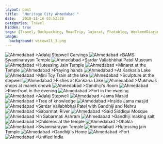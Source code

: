 ```yaml
---
layout: post
title:  "Heritage City Ahmedabad "
date:   2018-11-16 03:52:38
categories: Travel
hidden: true
tags: [Travel, Backpacking, RoadTrip, Gujarat, Photoblog, WeekendDiaries]
image:
  background: witewall_3.png
---
```

<img src="https://i.imgur.com/xubI1WA.jpg" alt="Ahmedabad">
>Adalaj Stepwell Carvings

<img src="https://i.imgur.com/b0eSrkI.jpg" alt="Ahmedabad">
>BAMS Swaminarayan Temple

<img src="https://i.imgur.com/LlLMtrm.jpg" alt="Ahmedabad">
>Sardar Vallabhbhai Patel Museum

<img src="https://i.imgur.com/7OGFdRt.jpg" alt="Ahmedabad">
>Huteesing Jain Temple

<img src="https://i.imgur.com/cIZGlPF.jpg" alt="Ahmedabad">
>Minaret at the Temple

<img src="https://i.imgur.com/88b2y2q.jpg" alt="Ahmedabad">
>Praying hands

<img src="https://i.imgur.com/6xOBO7U.jpg" alt="Ahmedabad">
>At Kankaria Lake

<img src="https://i.imgur.com/iJgj3pV.jpg" alt="Ahmedabad">
>Mini Toy Train at the lake

<img src="https://i.imgur.com/2rzATh9.jpg" alt="Ahmedabad">
>Sculpture at the stepwell

<img src="https://i.imgur.com/zU8xzba.jpg" alt="Ahmedabad">
>Fishes at Kankaria Lake


<img src="https://i.imgur.com/rx9OSNp.jpg" alt="Ahmedabad">
>Mukhwas shops at manek chowk

<img src="https://i.imgur.com/eeWTRTd.jpg" alt="Ahmedabad">
>Gandhiji's Room

<img src="https://i.imgur.com/plvunTY.jpg" alt="Ahmedabad">
>Riverfront in the evening

<img src="https://i.imgur.com/d6OMBoa.jpg" alt="Ahmedabad">
>Fort in the evening

<img src="https://i.imgur.com/bElbx2M.jpg" alt="Ahmedabad">
>Adalaj Stepwell

<img src="https://i.imgur.com/NfbQUBj.jpg" alt="Ahmedabad">
>Jama Masjid

<img src="https://i.imgur.com/rGh6Fkw.jpg" alt="Ahmedabad">
>Tree of knowledge

<img src="https://i.imgur.com/uCfqGNj.jpg" alt="Ahmedabad">
>Inside Jama masjid

<img src="https://i.imgur.com/XUyQ3sK.jpg" alt="Ahmedabad">
>Sardar Vallabhbhai Patel with Gandhiji and Nehru

<img src="https://i.imgur.com/3es6N5T.jpg" alt="Ahmedabad">
>Sabarmati River

<img src="https://i.imgur.com/hNECWLy.jpg" alt="Ahmedabad">
>Said Siddiqui Mosque

<img src="https://i.imgur.com/ej1tdty.jpg" alt="Ahmedabad">
>In Sabarmati Ashram

<img src="https://i.imgur.com/xN9wzBG.jpg" alt="Ahmedabad">
>Gandhiji making salt

<img src="https://i.imgur.com/24LZC1S.jpg" alt="Ahmedabad">
>Childrens at the temple

<img src="https://i.imgur.com/fjBOJAI.jpg" alt="Ahmedabad">
>Dhokla

<img src="https://i.imgur.com/wy6oTYs.jpg" alt="Ahmedabad">
>Swaminarayan Temple

<img src="https://i.imgur.com/B8IO4iU.jpg" alt="Ahmedabad">
>Hutessing jain Temple

<img src="https://i.imgur.com/NGE67NV.jpg" alt="Ahmedabad">
>Gandhiji's Home

<img src="https://i.imgur.com/LVLKQgq.jpg" alt="Ahmedabad">
>Fort

<img src="https://i.imgur.com/oE8n8LJ.jpg" alt="Ahmedabad">
>Unified India
